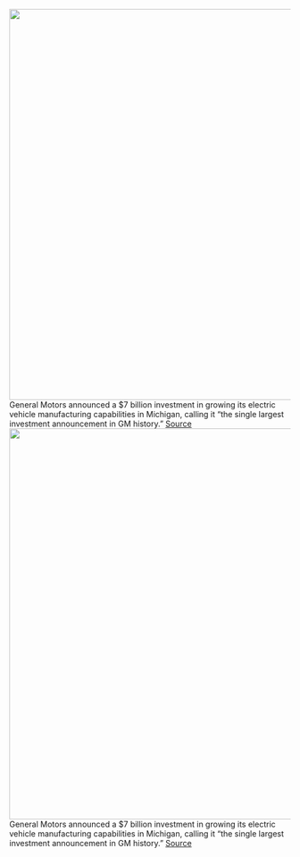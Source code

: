 <img src='https://cdn.vox-cdn.com/thumbor/jtGVQmF0kABUWn0gTyDeTKagGsY=/0x0:5140x3427/1200x800/filters:focal(2159x1303:2981x2125)/cdn.vox-cdn.com/uploads/chorus_image/image/70429858/1236626057.0.jpg' width='700px' /><br/>
General Motors announced a $7 billion investment in growing its electric vehicle manufacturing capabilities in Michigan, calling it “the single largest investment announcement in GM history.”
<a href='https://www.theverge.com/2022/1/25/22900729/gm-ev-battery-factory-invest-michigan-us'> Source <a/><img src='https://cdn.vox-cdn.com/thumbor/jtGVQmF0kABUWn0gTyDeTKagGsY=/0x0:5140x3427/1200x800/filters:focal(2159x1303:2981x2125)/cdn.vox-cdn.com/uploads/chorus_image/image/70429858/1236626057.0.jpg' width='700px' /><br/>
General Motors announced a $7 billion investment in growing its electric vehicle manufacturing capabilities in Michigan, calling it “the single largest investment announcement in GM history.”
<a href='https://www.theverge.com/2022/1/25/22900729/gm-ev-battery-factory-invest-michigan-us'> Source <a/>